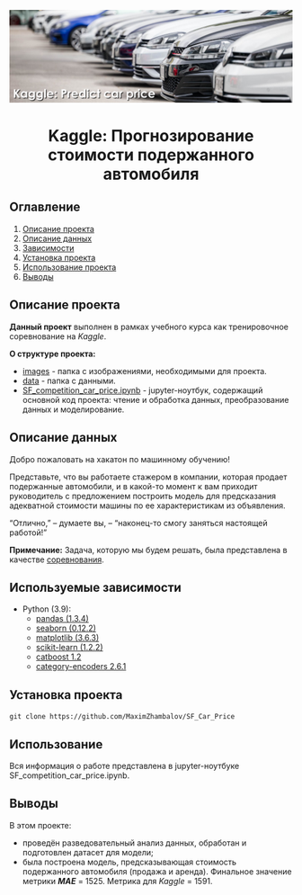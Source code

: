 ![](./images/car_price_logo.jpg)
# <center> Kaggle: Прогнозирование стоимости подержанного автомобиля </center>

## Оглавление
1. [Описание проекта](#Описание-проекта)
2. [Описание данных](#Описание-данных)
3. [Зависимости](#Зависимости)
4. [Установка проекта](#Установка-проекта)
5. [Использование проекта](#Использование-проекта)
6. [Выводы](Использование-проекта)

## Описание проекта

**Данный проект** выполнен в рамках учебного курса как тренировочное соревнование на *Kaggle*.

**О структуре проекта:**
* [images](./images) - папка с изображениями, необходимыми для проекта.
* [data](./data) - папка с данными.
* [SF_competition_car_price.ipynb](./SF_competition_car_price.ipynb) - jupyter-ноутбук, содержащий основной код проекта: чтение и обработка данных, преобразование данных и моделирование.


## Описание данных
Добро пожаловать на хакатон по машинному обучению!

Представьте, что вы работаете стажером в компании, которая продает подержанные автомобили, и в какой-то момент к вам приходит руководитель с предложением построить модель для предсказания адекватной стоимости машины по ее характеристикам из объявления.

“Отлично,” – думаете вы, – “наконец-то смогу заняться настоящей работой!”

**Примечание:** Задача, которую мы будем решать, была представлена в качестве [соревнования](https://www.kaggle.com/competitions/sf-dst-predict-car-price/).

## Используемые зависимости
* Python (3.9):
    * [pandas (1.3.4)](https://pandas.pydata.org)
    * [seaborn (0.12.2)](https://plotly.com/python/)
    * [matplotlib (3.6.3)](https://matplotlib.org/)
    * [scikit-learn (1.2.2)](https://scikit-learn.org/stable/index.html)
    * [catboost 1.2](https://catboost.ai/)
    * [category-encoders 2.6.1](https://contrib.scikit-learn.org/category_encoders/)

## Установка проекта
```
git clone https://github.com/MaximZhambalov/SF_Car_Price
```

## Использование
Вся информация о работе представлена в jupyter-ноутбуке SF_competition_car_price.ipynb.

## Выводы
В этом проекте:
- проведён разведовательный анализ данных, обработан и подготовлен датасет для модели;
- была построена модель, предсказывающая стоимость подержанного автомобиля (продажа и аренда). Финальное значение метрики ***MAE*** = $1525$. Метрика для *Kaggle* = $1591$.